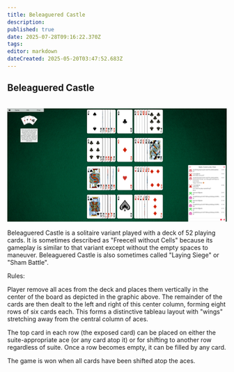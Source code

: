 ```yaml
---
title: Beleaguered Castle
description: 
published: true
date: 2025-07-28T09:16:22.370Z
tags: 
editor: markdown
dateCreated: 2025-05-20T03:47:52.683Z
---
```


## Beleaguered Castle

<br>
<img src="/img/beleaguered.png" />

Beleaguered Castle is a solitaire variant played with a deck of 52 playing cards. It is sometimes described as "Freecell without Cells" because its gameplay is similar to that variant except without the empty spaces to maneuver. Beleaguered Castle is also sometimes called "Laying Siege" or "Sham Battle".

Rules:

Player remove all aces from the deck and places them vertically in the center of the board as depicted in the graphic above. The remainder of the cards are then dealt to the left and right of this center column, forming eight rows of six cards each. This forms a distinctive tableau layout with "wings" stretching away from the central column of aces.

The top card in each row (the exposed card) can be placed on either the suite-appropriate ace (or any card atop it) or for shifting to another row regardless of suite. Once a row becomes empty, it can be filled by any card.

The game is won when all cards have been shifted atop the aces.